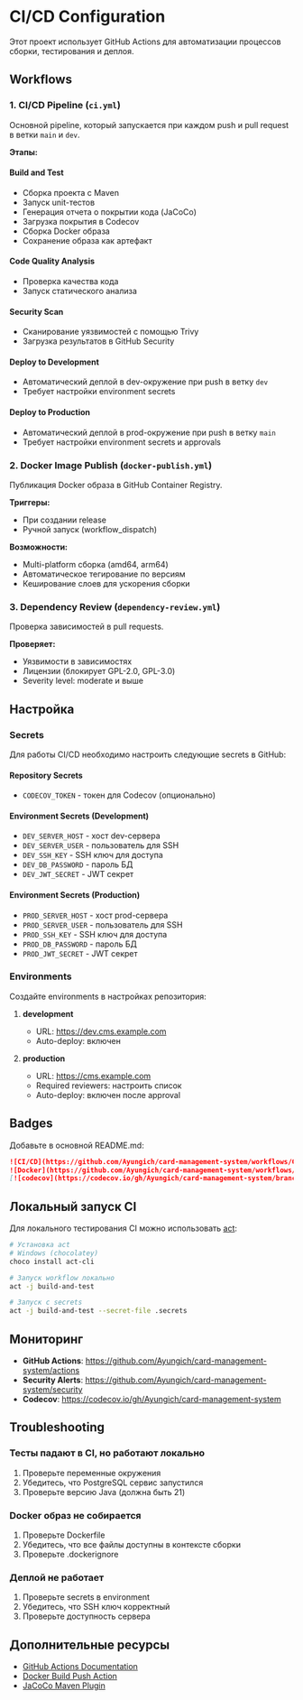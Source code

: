# CI/CD Configuration

Этот проект использует GitHub Actions для автоматизации процессов сборки, тестирования и деплоя.

## Workflows

### 1. CI/CD Pipeline (`ci.yml`)

Основной pipeline, который запускается при каждом push и pull request в ветки `main` и `dev`.

**Этапы:**

#### Build and Test
- Сборка проекта с Maven
- Запуск unit-тестов
- Генерация отчета о покрытии кода (JaCoCo)
- Загрузка покрытия в Codecov
- Сборка Docker образа
- Сохранение образа как артефакт

#### Code Quality Analysis
- Проверка качества кода
- Запуск статического анализа

#### Security Scan
- Сканирование уязвимостей с помощью Trivy
- Загрузка результатов в GitHub Security

#### Deploy to Development
- Автоматический деплой в dev-окружение при push в ветку `dev`
- Требует настройки environment secrets

#### Deploy to Production
- Автоматический деплой в prod-окружение при push в ветку `main`
- Требует настройки environment secrets и approvals

### 2. Docker Image Publish (`docker-publish.yml`)

Публикация Docker образа в GitHub Container Registry.

**Триггеры:**
- При создании release
- Ручной запуск (workflow_dispatch)

**Возможности:**
- Multi-platform сборка (amd64, arm64)
- Автоматическое тегирование по версиям
- Кеширование слоев для ускорения сборки

### 3. Dependency Review (`dependency-review.yml`)

Проверка зависимостей в pull requests.

**Проверяет:**
- Уязвимости в зависимостях
- Лицензии (блокирует GPL-2.0, GPL-3.0)
- Severity level: moderate и выше

## Настройка

### Secrets

Для работы CI/CD необходимо настроить следующие secrets в GitHub:

#### Repository Secrets
- `CODECOV_TOKEN` - токен для Codecov (опционально)

#### Environment Secrets (Development)
- `DEV_SERVER_HOST` - хост dev-сервера
- `DEV_SERVER_USER` - пользователь для SSH
- `DEV_SSH_KEY` - SSH ключ для доступа
- `DEV_DB_PASSWORD` - пароль БД
- `DEV_JWT_SECRET` - JWT секрет

#### Environment Secrets (Production)
- `PROD_SERVER_HOST` - хост prod-сервера
- `PROD_SERVER_USER` - пользователь для SSH
- `PROD_SSH_KEY` - SSH ключ для доступа
- `PROD_DB_PASSWORD` - пароль БД
- `PROD_JWT_SECRET` - JWT секрет

### Environments

Создайте environments в настройках репозитория:

1. **development**
   - URL: https://dev.cms.example.com
   - Auto-deploy: включен

2. **production**
   - URL: https://cms.example.com
   - Required reviewers: настроить список
   - Auto-deploy: включен после approval

## Badges

Добавьте в основной README.md:

```markdown
![CI/CD](https://github.com/Ayungich/card-management-system/workflows/CI/CD%20Pipeline/badge.svg)
![Docker](https://github.com/Ayungich/card-management-system/workflows/Docker%20Image%20Publish/badge.svg)
[![codecov](https://codecov.io/gh/Ayungich/card-management-system/branch/main/graph/badge.svg)](https://codecov.io/gh/Ayungich/card-management-system)
```

## Локальный запуск CI

Для локального тестирования CI можно использовать [act](https://github.com/nektos/act):

```bash
# Установка act
# Windows (chocolatey)
choco install act-cli

# Запуск workflow локально
act -j build-and-test

# Запуск с secrets
act -j build-and-test --secret-file .secrets
```

## Мониторинг

- **GitHub Actions**: https://github.com/Ayungich/card-management-system/actions
- **Security Alerts**: https://github.com/Ayungich/card-management-system/security
- **Codecov**: https://codecov.io/gh/Ayungich/card-management-system

## Troubleshooting

### Тесты падают в CI, но работают локально

1. Проверьте переменные окружения
2. Убедитесь, что PostgreSQL сервис запустился
3. Проверьте версию Java (должна быть 21)

### Docker образ не собирается

1. Проверьте Dockerfile
2. Убедитесь, что все файлы доступны в контексте сборки
3. Проверьте .dockerignore

### Деплой не работает

1. Проверьте secrets в environment
2. Убедитесь, что SSH ключ корректный
3. Проверьте доступность сервера

## Дополнительные ресурсы

- [GitHub Actions Documentation](https://docs.github.com/en/actions)
- [Docker Build Push Action](https://github.com/docker/build-push-action)
- [JaCoCo Maven Plugin](https://www.jacoco.org/jacoco/trunk/doc/maven.html)
